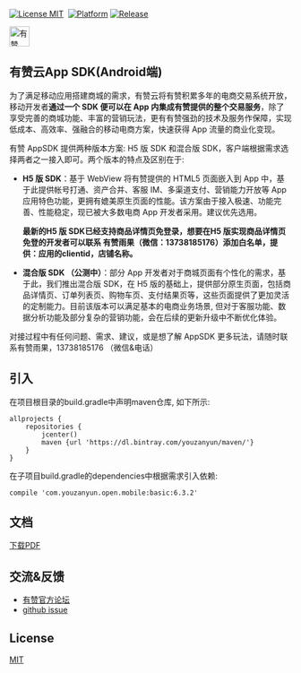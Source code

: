 [![License MIT](https://img.shields.io/badge/license-MIT-green.svg?style=flat)](https://github.com/youzan/SigmaTableViewModel/blob/master/LICENSE)&nbsp;
[![Platform](https://img.shields.io/badge/platform-Android-yellow.svg)](https://www.android.com)
[![Release](https://img.shields.io/badge/release-6.0.1-red.svg)](https://bintray.com/youzanyun/maven/)

<p>
<a href="https://www.youzanyun.com"><img alt="有赞logo" width="36px" src="https://img.yzcdn.cn/public_files/2017/02/09/e84aa8cbbf7852688c86218c1f3bbf17.png" alt="youzan">
</p></a>

## 有赞云App SDK(Android端)

为了满足移动应用搭建商城的需求，有赞云将有赞积累多年的电商交易系统开放，移动开发者**通过一个 SDK 便可以在 App 内集成有赞提供的整个交易服务**，除了享受完善的商城功能、丰富的营销玩法，更有有赞强劲的技术及服务作保障，实现低成本、高效率、强融合的移动电商方案，快速获得 App 流量的商业化变现。

有赞 AppSDK 提供两种版本方案: H5 版 SDK 和混合版 SDK，客户端根据需求选择两者之一接入即可。两个版本的特点及区别在于:

- **H5 版 SDK**：基于 WebView 将有赞提供的 HTML5 页面嵌入到 App 中，基于此提供帐号打通、资产合并、客服 IM、多渠道支付、营销能力开放等 App 应用特色功能，更拥有媲美原生页面的性能。该方案由于接入极速、功能完善、性能稳定，现已被大多数电商 App 开发者采用。建议优先选用。

  **最新的H5 版 SDK已经支持商品详情页免登录，想要在H5 版实现商品详情页免登的开发者可以联系 有赞雨果（微信：13738185176）添加白名单，提供：应用的clientid，店铺名称。**

- **混合版 SDK （公测中）**：部分 App 开发者对于商城页面有个性化的需求，基于此，我们推出混合版 SDK，在 H5 版的基础上，提供部分原生页面，包括商品详情页、订单列表页、购物车页、支付结果页等，这些页面提供了更加灵活的定制能力。目前该版本可以满足基本的电商业务场景, 但对于客服功能、数据分析功能及部分复杂的营销功能，会在后续的更新升级中不断优化体验。

对接过程中有任何问题、需求、建议，或是想了解 AppSDK 更多玩法，请随时联系有赞雨果，13738185176 （微信&电话）

## 引入

在项目根目录的build.gradle中声明maven仓库, 如下所示:

``` groove
allprojects {
    repositories {
        jcenter()
        maven {url 'https://dl.bintray.com/youzanyun/maven/'}
    }
}
```

在子项目build.gradle的dependencies中根据需求引入依赖:

``` groove
compile 'com.youzanyun.open.mobile:basic:6.3.2'
```

## 文档

[下载PDF](https://b.yzcdn.cn/youzanyun/appsdk/Youzan-SDK-Android-Doc-v6.3.0.pdf)

## 交流&反馈

* [有赞官方论坛](https://bbs.youzan.com/forum-98-1.html)
* [github issue](https://github.com/youzan/YouzanMobileSDK-Android/issues)

## License
[MIT](https://zh.wikipedia.org/wiki/MIT%E8%A8%B1%E5%8F%AF%E8%AD%89)

